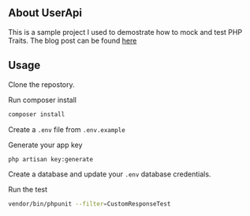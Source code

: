 ## About UserApi

This is a sample project I used to demostrate how to mock and test PHP Traits. The blog post can be found [here](http://stephenjude.tech/articles/mocking-and-testing-php-traits)

## Usage

Clone the repostory.

Run composer install
```bash
composer install
```

Create a `.env` file from `.env.example` 

Generate your app key
```bash
php artisan key:generate
```

Create a database and update your `.env` database credentials. 

Run the test

```bash
vendor/bin/phpunit --filter=CustomResponseTest
```
